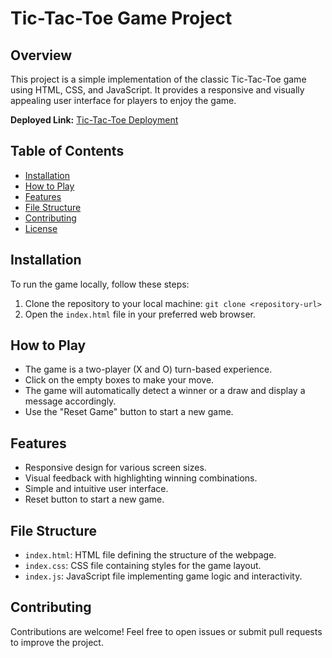 # Tic-Tac-Toe Game Project

## Overview
This project is a simple implementation of the classic Tic-Tac-Toe game using HTML, CSS, and JavaScript. It provides a responsive and visually appealing user interface for players to enjoy the game.

**Deployed Link:** [Tic-Tac-Toe Deployment](https://tic-tac-toe-s56z.onrender.com/)

## Table of Contents
- [Installation](#installation)
- [How to Play](#how-to-play)
- [Features](#features)
- [File Structure](#file-structure)
- [Contributing](#contributing)
- [License](#license)

## Installation
To run the game locally, follow these steps:
1. Clone the repository to your local machine: `git clone <repository-url>`
2. Open the `index.html` file in your preferred web browser.

## How to Play
- The game is a two-player (X and O) turn-based experience.
- Click on the empty boxes to make your move.
- The game will automatically detect a winner or a draw and display a message accordingly.
- Use the "Reset Game" button to start a new game.

## Features
- Responsive design for various screen sizes.
- Visual feedback with highlighting winning combinations.
- Simple and intuitive user interface.
- Reset button to start a new game.

## File Structure
- `index.html`: HTML file defining the structure of the webpage.
- `index.css`: CSS file containing styles for the game layout.
- `index.js`: JavaScript file implementing game logic and interactivity.

## Contributing
Contributions are welcome! Feel free to open issues or submit pull requests to improve the project.
